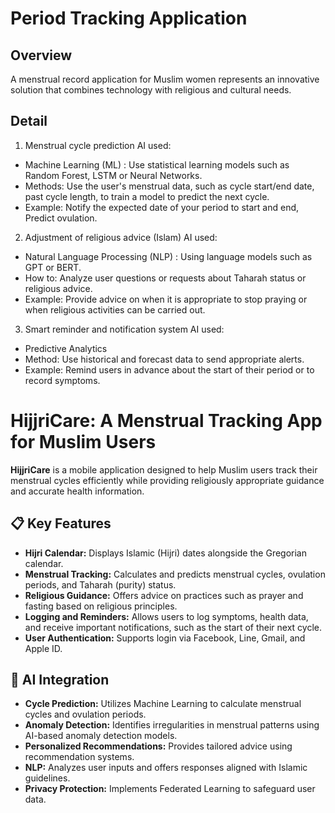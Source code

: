 # Period Tracking Application

## Overview
A menstrual record application for Muslim women represents an innovative solution that combines technology with religious and cultural needs.

## Detail
1. Menstrual cycle prediction
AI used:
  - Machine Learning (ML) : Use statistical learning models such as Random Forest, LSTM or Neural Networks.
  - Methods: Use the user's menstrual data, such as cycle start/end date, past cycle length, to train a model to predict the next cycle.
  - Example: Notify the expected date of your period to start and end, Predict ovulation.

2. Adjustment of religious advice (Islam)
AI used:
  - Natural Language Processing (NLP) : Using language models such as GPT or BERT.
  - How to: Analyze user questions or requests about Taharah status or religious advice.
  - Example: Provide advice on when it is appropriate to stop praying or when religious activities can be carried out.

3. Smart reminder and notification system
AI used:
  - Predictive Analytics
  - Method: Use historical and forecast data to send appropriate alerts.
  - Example: Remind users in advance about the start of their period or to record symptoms.

# HijjriCare: A Menstrual Tracking App for Muslim Users  
**HijjriCare** is a mobile application designed to help Muslim users track their menstrual cycles efficiently while providing religiously appropriate guidance and accurate health information.  

## 📋 Key Features  
- **Hijri Calendar:** Displays Islamic (Hijri) dates alongside the Gregorian calendar.  
- **Menstrual Tracking:** Calculates and predicts menstrual cycles, ovulation periods, and Taharah (purity) status.  
- **Religious Guidance:** Offers advice on practices such as prayer and fasting based on religious principles.  
- **Logging and Reminders:** Allows users to log symptoms, health data, and receive important notifications, such as the start of their next cycle.  
- **User Authentication:** Supports login via Facebook, Line, Gmail, and Apple ID.  

## 🧠 AI Integration  
- **Cycle Prediction:** Utilizes Machine Learning to calculate menstrual cycles and ovulation periods.  
- **Anomaly Detection:** Identifies irregularities in menstrual patterns using AI-based anomaly detection models.  
- **Personalized Recommendations:** Provides tailored advice using recommendation systems.  
- **NLP:** Analyzes user inputs and offers responses aligned with Islamic guidelines.  
- **Privacy Protection:** Implements Federated Learning to safeguard user data.  


